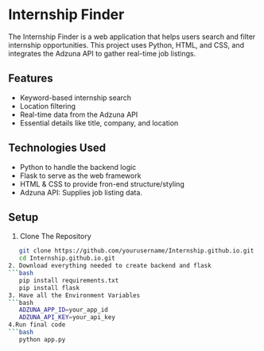 # Internship Finder
The Internship Finder is a web application that helps users search and filter internship opportunities. This project uses Python, HTML, and CSS, and integrates the Adzuna API to gather real-time job listings.

## Features
- Keyword-based internship search
- Location filtering
- Real-time data from the Adzuna API
- Essential details like title, company, and location

## Technologies Used
- Python to handle the backend logic
- Flask to serve as the web framework
- HTML & CSS to provide fron-end structure/styling
- Adzuna API: Supplies job listing data.

## Setup
1. Clone The Repository
```bash
   git clone https://github.com/yourusername/Internship.github.io.git
   cd Internship.github.io.git
2. Download everything needed to create backend and flask
```bash
   pip install requirements.txt
   pip install flask
3. Have all the Environment Variables
```bash
   ADZUNA_APP_ID=your_app_id
   ADZUNA_API_KEY=your_api_key
4.Run final code
```bash
   python app.py
